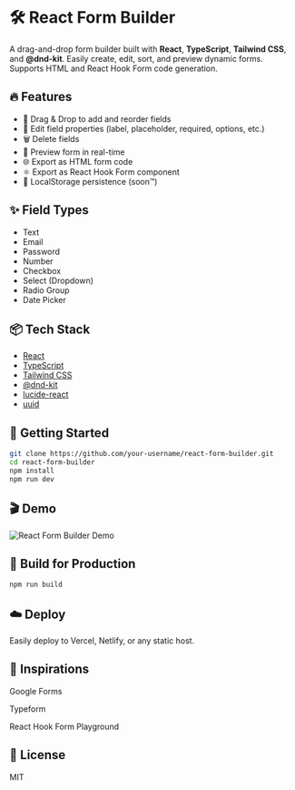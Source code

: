 # 🛠️ React Form Builder

A drag-and-drop form builder built with **React**, **TypeScript**, **Tailwind CSS**, and **@dnd-kit**. Easily create, edit, sort, and preview dynamic forms. Supports HTML and React Hook Form code generation.

## 🔥 Features

- 🧱 Drag & Drop to add and reorder fields
- 📝 Edit field properties (label, placeholder, required, options, etc.)
- 🗑️ Delete fields
- 🧪 Preview form in real-time
- 🌐 Export as HTML form code
- ⚛️ Export as React Hook Form component
- 💾 LocalStorage persistence (soon™)

## ✨ Field Types

- Text
- Email
- Password
- Number
- Checkbox
- Select (Dropdown)
- Radio Group
- Date Picker

## 📦 Tech Stack

- [React](https://react.dev/)
- [TypeScript](https://www.typescriptlang.org/)
- [Tailwind CSS](https://tailwindcss.com/)
- [@dnd-kit](https://dndkit.com/)
- [lucide-react](https://lucide.dev/icons/)
- [uuid](https://github.com/uuidjs/uuid)

## 🚀 Getting Started

```bash
git clone https://github.com/your-username/react-form-builder.git
cd react-form-builder
npm install
npm run dev
```
## 🎬 Demo

![React Form Builder Demo](./demo/demo.gif)

## 🔧 Build for Production

```bash
npm run build
```

## ☁️ Deploy
Easily deploy to Vercel, Netlify, or any static host.

## 🧠 Inspirations

Google Forms

Typeform

React Hook Form Playground

## 📃 License

MIT
